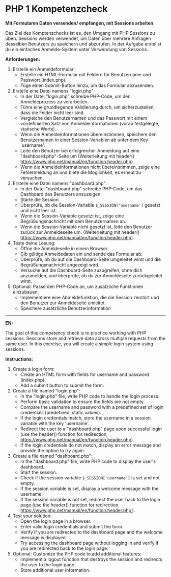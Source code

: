 # PHP 1 Kompetenzcheck

**Mit Formularen Daten versenden/ empfangen, mit Sessions arbeiten**

Das Ziel des Komptenzchecks ist es, den Umgang mit PHP Sessions zu üben. Sessions werden verwendet, um Daten über mehrere Anfragen desselben Benutzers zu speichern und abzurufen. In der Aufgabe erstellst du ein einfaches Anmelde-System unter Verwendung von Sessions.  

**Anforderungen:**
1. Erstelle ein Anmeldeformular:  
    - Erstelle ein HTML-Formular mit Feldern für Benutzername und Passwort (index.php).
    - Füge einen Submit-Button hinzu, um das Formular abzusenden.
2. Erstelle eine Datei namens "login.php":  
    - In der Datei "login.php" schreibe PHP-Code, um den Anmeldeprozess zu verarbeiten.  
    - Führe eine grundlegende Validierung durch, um sicherzustellen, dass die Felder nicht leer sind.  
    - Vergleiche den Benutzernamen und das Passwort mit einem vordefinierten Satz von Anmeldeinformationen (vorab festgelegte, statische Werte).  
    - Wenn die Anmeldeinformationen übereinstimmen, speichere den Benutzernamen in einer Session-Variablen ab unter dem Key 'username'.  
    - Leite den Benutzer bei erfolgreicher Anmeldung auf eine "dashboard.php"-Seite um (Weiterleitung mit header() https://www.php.net/manual/en/function.header.php).  
    - Wenn die Anmeldeinformationen nicht übereinstimmen, zeige eine Fehlermeldung an und biete die Möglichkeit, es erneut zu versuchen.  
3. Erstelle eine Datei namens "dashboard.php":  
    - In der Datei "dashboard.php" schreibe PHP-Code, um das Dashboard des Benutzers anzuzeigen.  
    - Starte die Session     
    - Überprüfe, ob die Session-Variable `$_SESSION['username']` gesetzt und nicht leer ist.  
    - Wenn die Session-Variable gesetzt ist, zeige eine Begrüßungsnachricht mit dem Benutzernamen an.  
    - Wenn die Session-Variable nicht gesetzt ist, leite den Benutzer zurück zur Anmeldeseite um. (Weiterleitung mit header() https://www.php.net/manual/en/function.header.php)  
4. Teste deine Lösung:  
    - Öffne die Anmeldeseite in einem Browser.  
    - Gib gültige Anmeldedaten ein und sende das Formular ab.  
    - Überprüfe, ob du auf die Dashboard-Seite umgeleitet wirst und die Begrüßungsnachricht angezeigt wird.  
    - Versuche auf die Dashboard-Seite zuzugreifen, ohne dich anzumelden, und überprüfe, ob du zur Anmeldeseite zurückgeleitet wirst.  
5. Optional: Passe den PHP-Code an, um zusätzliche Funktionen einzubauen:  
    - Implementiere eine Abmeldefunktion, die die Session zerstört und den Benutzer zur Anmeldeseite umleitet.  
    - Speichere zusätzliche Benutzerinformation  
---
**EN:** 

The goal of this competency check is to practice working with PHP sessions. Sessions store and retrieve data across multiple requests from the same user. In this exercise, you will create a simple login system using sessions.  

**Instructions:**

1. Create a login form:  
    - Create an HTML form with fields for username and password (index.php).  
    - Add a submit button to submit the form.  
2. Create a file named "login.php":  
    - In the "login.php" file, write PHP code to handle the login process.  
    - Perform basic validation to ensure the fields are not empty.  
    - Compare the username and password with a predefined set of login credentials (predefined, static values).  
    - If the login credentials match, store the username in a session variable with the key 'username'.  
    - Redirect the user to a "dashboard.php" page upon successful login (use the header() function for redirection, https://www.php.net/manual/en/function.header.php).  
    - If the login credentials do not match, display an error message and provide the option to try again.  
3. Create a file named "dashboard.php":  
    - In the "dashboard.php" file, write PHP code to display the user's dashboard.  
    - Start the session.  
    - Check if the session variable `$_SESSION['username']` is set and not empty.  
    - If the session variable is set, display a welcome message with the username.  
    - If the session variable is not set, redirect the user back to the login page (use the header() function for redirection,  https://www.php.net/manual/en/function.header.php ).
4. Test your solution:  
    - Open the login page in a browser.  
    - Enter valid login credentials and submit the form.  
    - Verify if you are redirected to the dashboard page and the welcome message is displayed.  
    - Try accessing the dashboard page without logging in and verify if you are redirected back to the login page.  
5. Optional: Customize the PHP code to add additional features:  
    - Implement a logout function that destroys the session and redirects the user to the login page.  
    - Store additional user information.  
